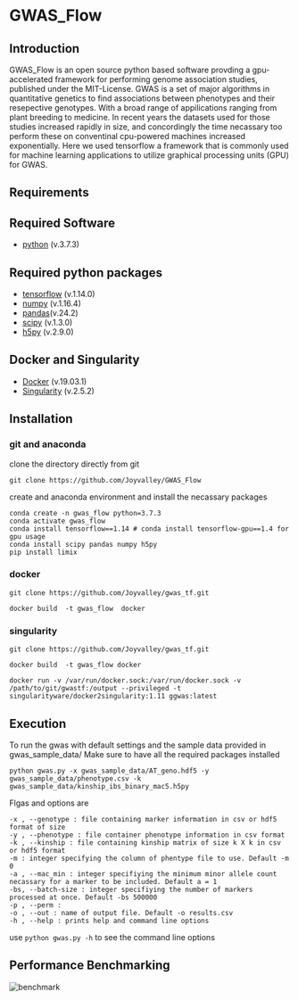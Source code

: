 # GWAS_Flow

## Introduction 

GWAS_Flow is an open source python based software provding a gpu-accelerated framework for performing genome association studies, published under the MIT-License. 
GWAS is a set  of  major algorithms in quantitative genetics  to find associations between  phenotypes and their resepective genotypes. With a broad range of appilications ranging from plant breeding to medicine. 
In recent years the datasets used for those studies increased rapidly in size, and concordingly the time necassary too perform these on conventinal cpu-powered machines increased exponentially. Here we used tensorflow a framework that is commonly used for machine learning applications to utilize graphical processing units (GPU) for GWAS. 

## Requirements


## Required Software
- [python](https://www.python.org/ "Python programming language") (v.3.7.3)

## Required python packages
- [tensorflow](https://www.tensorflow.org/ "tensorflow") (v.1.14.0)
- [numpy](https://numpy.org/ "numerical python") (v.1.16.4)
- [pandas](https://pandas.pydata.org/ "import and manipulate data frames")(v.24.2)
- [scipy](https://www.scipy.org/ "scientific python") (v.1.3.0)
- [h5py](https://www.h5py.org/ "import and manipulated hdf files") (v.2.9.0)


## Docker and Singularity
- [Docker](https://www.docker.com/) (v.19.03.1)
- [Singularity](https://singularity.lbl.gov/) (v.2.5.2)

## Installation 

### git and anaconda 

clone the directory directly from git 

```shell
git clone https://github.com/Joyvalley/GWAS_Flow
``` 

create and anaconda environment and install the necassary packages
```shell
conda create -n gwas_flow python=3.7.3
conda activate gwas_flow
conda install tensorflow==1.14 # conda install tensorflow-gpu==1.4 for gpu usage
conda install scipy pandas numpy h5py
pip install limix

```

### docker 

```shell 
git clone https://github.com/Joyvalley/gwas_tf.git 

docker build  -t gwas_flow  docker

```

### singularity

```shell 
git clone https://github.com/Joyvalley/gwas_tf.git 

docker build  -t gwas_flow docker

docker run -v /var/run/docker.sock:/var/run/docker.sock -v /path/to/git/gwastf:/output --privileged -t singularityware/docker2singularity:1.11 ggwas:latest
```
## Execution 
To run the gwas with default settings and the sample data provided in gwas_sample_data/ 
Make sure to have all the required packages installed 

```shell
python gwas.py -x gwas_sample_data/AT_geno.hdf5 -y gwas_sample_data/phenotype.csv -k gwas_sample_data/kinship_ibs_binary_mac5.h5py

```

Flgas and options are 	
```shell
-x , --genotype : file containing marker information in csv or hdf5 format of size
-y , --phenotype : file container phenotype information in csv format
-k , --kinship : file containing kinship matrix of size k X k in csv or hdf5 format
-m : integer specifying the column of phentype file to use. Default -m 0
-a , --mac_min : integer specifiying the minimum minor allele count necassary for a marker to be included. Default a = 1
-bs, --batch-size : integer specifiying the number of markers processed at once. Default -bs 500000
-p , --perm : 
-o , --out : name of output file. Default -o results.csv  
-h , --help : prints help and command line options

```

use `python gwas.py -h` to see the command line options


## Performance Benchmarking
![benchmark](https://user-images.githubusercontent.com/26280192/63228473-bf2b2400-c1f3-11e9-86c2-081ca86127bd.png)
